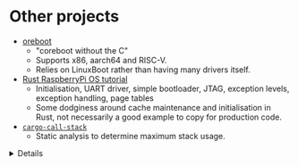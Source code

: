 # Other projects

 * [oreboot](https://github.com/oreboot/oreboot)
   * "coreboot without the C"
   * Supports x86, aarch64 and RISC-V.
   * Relies on LinuxBoot rather than having many drivers itself.
 * [Rust RaspberryPi OS tutorial](https://github.com/rust-embedded/rust-raspberrypi-OS-tutorials)
   * Initialisation, UART driver, simple bootloader, JTAG, exception levels, exception handling,
     page tables
   * Some dodginess around cache maintenance and initialisation in Rust, not necessarily a good
     example to copy for production code.
 * [`cargo-call-stack`](https://crates.io/crates/cargo-call-stack)
   * Static analysis to determine maximum stack usage.

<details>

* The RaspberryPi OS tutorial runs Rust code before the MMU and caches are enabled. This will read
  and write memory (e.g. the stack). However:
  * Without the MMU and cache, unaligned accesses will fault. It builds with `aarch64-unknown-none`
    which sets `+strict-align` to prevent the compiler generating unaligned accesses so it should be
    alright, but this is not necessarily the case in general.
  * If it were running in a VM, this can lead to cache coherency issues. The problem is that the VM
    is accessing memory directly with the cache disabled, while the host has cachable aliases to the
    same memory. Even if the host doesn't explicitly access the memory, speculative accesses can
    lead to cache fills, and then changes from one or the other will get lost. Again this is alright
    in this particular case (running directly on the hardware with no hypervisor), but isn't a good
    pattern in general.

</details>
